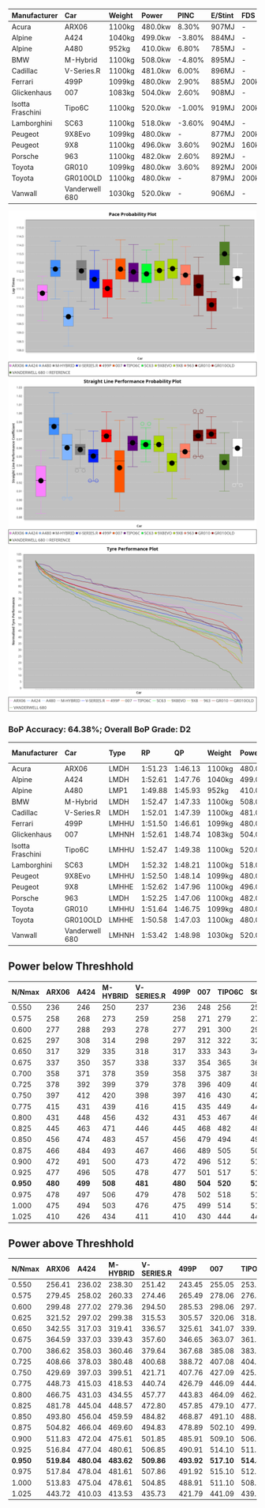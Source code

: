 | Manufacturer     | Car            | Weight | Power   | PINC    | E/Stint | FDS     |
|:-|:-|:-|:-|:-|:-|:-|
| Acura            | ARX06          | 1100kg | 480.0kw | 8.30%   | 907MJ   |    -    |
| Alpine           | A424           | 1040kg | 499.0kw | -3.80%  | 884MJ   |    -    |
| Alpine           | A480           | 952kg  | 410.0kw | 6.80%   | 785MJ   |    -    |
| BMW              | M-Hybrid       | 1100kg | 508.0kw | -4.80%  | 895MJ   |    -    |
| Cadillac         | V-Series.R     | 1100kg | 481.0kw | 6.00%   | 896MJ   |    -    |
| Ferrari          | 499P           | 1099kg | 480.0kw | 2.90%   | 885MJ   | 200kph  |
| Glickenhaus      | 007            | 1083kg | 504.0kw | 2.60%   | 908MJ   |    -    |
| Isotta Fraschini | Tipo6C         | 1100kg | 520.0kw | -1.00%  | 919MJ   | 200kph  |
| Lamborghini      | SC63           | 1100kg | 518.0kw | -3.60%  | 904MJ   |    -    |
| Peugeot          | 9X8Evo         | 1099kg | 480.0kw |    -    | 877MJ   | 200kph  |
| Peugeot          | 9X8            | 1100kg | 496.0kw | 3.60%   | 902MJ   | 160kph  |
| Porsche          | 963            | 1100kg | 482.0kw | 2.60%   | 892MJ   |    -    |
| Toyota           | GR010          | 1099kg | 480.0kw | 3.60%   | 892MJ   | 200kph  |
| Toyota           | GR010OLD       | 1100kg | 480.0kw |    -    | 879MJ   | 200kph  |
| Vanwall          | Vanderwell 680 | 1030kg | 520.0kw |    -    | 906MJ   |    -    |

![PACECHART](./IMG/AUTO.png)
![STRAIGHTLINEPERFORMANCECHART](./IMG/AUTO_sp.png)
![TYREPERFORMANCECHART](./IMG/AUTO_tw.png)

### BoP Accuracy: 64.38%; Overall BoP Grade: D2
| Manufacturer     | Car            | Type  | RP      | QP      | Weight | Power¹  | Threshhold | PINC    | Power²   | E/Stint | AVG Vmax  | FDS     | RDLC | L/Stint | BOP-Grade | Model Accuracy | Model Points | Match%  | SimDiff |
|:-|:-|:-|:-|:-|:-|:-|:-|:-|:-|:-|:-|:-|:-|:-|:-|:-|:-|:-|:-|
| Acura            | ARX06          | LMDH  | 1:51.23 | 1:46.13 | 1100kg | 480.0kw | 250.0kph   | 8.30%   | 519.80kw |  907MJ  | 277.16kph |    -    | 0.97 | 34      | -Ω1       | 100.00%        | 996          | 48.65%  | #       |
| Alpine           | A424           | LMDH  | 1:52.61 | 1:47.76 | 1040kg | 499.0kw | 250.0kph   | -3.80%  | 480.00kw |  884MJ  | 286.46kph |    -    | 1.01 | 34      | +D1       | 99.61%         | 762          | 69.67%  | #       |
| Alpine           | A480           | LMP1  | 1:49.88 | 1:45.93 |  952kg | 410.0kw | 250.0kph   | 6.80%   | 437.90kw |  785MJ  | 282.66kph |    -    | 0.97 | 32      | -Ω2       | 100.00%        | 1173         | -6.55%  | #       |
| BMW              | M-Hybrid       | LMDH  | 1:52.47 | 1:47.33 | 1100kg | 508.0kw | 250.0kph   | -4.80%  | 483.60kw |  895MJ  | 280.06kph |    -    | 0.96 | 34      | +B2       | 100.00%        | 1826         | 81.84%  | #       |
| Cadillac         | V-Series.R     | LMDH  | 1:52.01 | 1:47.39 | 1100kg | 481.0kw | 250.0kph   | 6.00%   | 509.90kw |  896MJ  | 280.55kph |    -    | 0.96 | 34      | ~A1       | 99.00%         | 3184         | 100.00% | #       |
| Ferrari          | 499P           | LMHHU | 1:51.50 | 1:46.61 | 1099kg | 480.0kw | 250.0kph   | 2.90%   | 493.90kw |  885MJ  | 282.67kph | 200kph  | 1.00 | 34      | -C1       | 98.07%         | 3550         | 79.65%  | #       |
| Glickenhaus      | 007            | LMHNH | 1:52.61 | 1:48.74 | 1083kg | 504.0kw | 250.0kph   | 2.60%   | 517.10kw |  908MJ  | 280.47kph |    -    | 0.92 | 34      | +D1       | 94.48%         | 2311         | 68.72%  | #       |
| Isotta Fraschini | Tipo6C         | LMHHU | 1:52.47 | 1:49.38 | 1100kg | 520.0kw | 250.0kph   | -1.00%  | 514.80kw |  919MJ  | 284.18kph | 200kph  | 1.00 | 34      | +Ω1       | 96.81%         | 91           | 42.91%  | #       |
| Lamborghini      | SC63           | LMDH  | 1:52.32 | 1:48.21 | 1100kg | 518.0kw | 250.0kph   | -3.60%  | 499.40kw |  904MJ  | 282.19kph |    -    | 0.99 | 34      | +B1       | 100.00%        | 529          | 85.79%  | #       |
| Peugeot          | 9X8Evo         | LMHHU | 1:52.50 | 1:48.14 | 1099kg | 480.0kw | 250.0kph   |    -    | 480.00kw |  877MJ  | 280.16kph | 200kph  | 0.96 | 34      | +C2       | 99.21%         | 377          | 70.37%  | #       |
| Peugeot          | 9X8            | LMHHE | 1:52.62 | 1:47.96 | 1100kg | 496.0kw | 250.0kph   | 3.60%   | 513.90kw |  902MJ  | 279.97kph | 160kph  | 0.97 | 34      | +B2       | 99.52%         | 4561         | 81.70%  | #       |
| Porsche          | 963            | LMDH  | 1:52.25 | 1:47.06 | 1100kg | 482.0kw | 250.0kph   | 2.60%   | 494.50kw |  892MJ  | 280.16kph |    -    | 0.96 | 34      | ~A1       | 99.96%         | 10176        | 100.00% | #       |
| Toyota           | GR010          | LMHHU | 1:51.64 | 1:46.75 | 1099kg | 480.0kw | 250.0kph   | 3.60%   | 497.30kw |  892MJ  | 282.80kph | 200kph  | 0.99 | 34      | -B1       | 99.95%         | 5509         | 85.51%  | #       |
| Toyota           | GR010OLD       | LMHHE | 1:50.58 | 1:47.03 | 1100kg | 480.0kw | 250.0kph   |    -    | 480.00kw |  879MJ  | 281.92kph | 200kph  | 0.99 | 34      | -Ω1       | 100.00%        | 351          | 10.45%  | #       |
| Vanwall          | Vanderwell 680 | LMHNH | 1:53.42 | 1:48.98 | 1030kg | 520.0kw | 0.0kph     |    -    | 520.00kw |  906MJ  | 284.49kph |    -    | 1.01 | 34      | +Ω1       | 99.23%         | 387          | 46.93%  | #       |

## Power below Threshhold
| N/Nmax    | ARX06   | A424    | M-HYBRID | V-SERIES.R | 499P    | 007     | TIPO6C  | SC63    | 9X8EVO  | 9X8     | 963     | GR010   | GR010OLD | VANDERWELL 680 | ​     | RPM      | A480       |
|:-|:-|:-|:-|:-|:-|:-|:-|:-|:-|:-|:-|:-|:-|:-|:-|:-|:-|
|  0.550    |  236    |  246    |  250     |  237       |  236    |  248    |  256    |  255    |  236    |  244    |  237    |  236    |  236     |  256           |  ​    |   --     |  0.00      |
|  0.575    |  258    |  268    |  273     |  259       |  258    |  271    |  279    |  278    |  258    |  267    |  259    |  258    |  258     |  279           |  ​    |   --     |  0.00      |
|  0.600    |  277    |  288    |  293     |  278       |  277    |  291    |  300    |  299    |  277    |  287    |  278    |  277    |  277     |  300           |  ​    |   --     |  0.00      |
|  0.625    |  297    |  308    |  314     |  298       |  297    |  312    |  322    |  321    |  297    |  307    |  298    |  297    |  297     |  322           |  ​    |   --     |  0.00      |
|  0.650    |  317    |  329    |  335     |  318       |  317    |  333    |  343    |  342    |  317    |  327    |  318    |  317    |  317     |  343           |  ​    |   --     |  0.00      |
|  0.675    |  337    |  350    |  357     |  338       |  337    |  354    |  365    |  364    |  337    |  348    |  338    |  337    |  337     |  365           |  ​    |   --     |  0.00      |
|  0.700    |  358    |  371    |  378     |  359       |  358    |  375    |  387    |  386    |  358    |  369    |  359    |  358    |  358     |  387           |  ​    |   --     |  0.00      |
|  0.725    |  378    |  392    |  399     |  379       |  378    |  396    |  409    |  407    |  378    |  390    |  380    |  378    |  378     |  409           |  ​    |   --     |  0.00      |
|  0.750    |  397    |  412    |  420     |  398       |  397    |  416    |  430    |  428    |  397    |  410    |  399    |  397    |  397     |  430           |  ​    |   --     |  0.00      |
|  0.775    |  415    |  431    |  439     |  416       |  415    |  435    |  449    |  447    |  415    |  429    |  417    |  415    |  415     |  449           |  ​    |  5000    |  250.04    |
|  0.800    |  431    |  448    |  456     |  432       |  431    |  453    |  467    |  465    |  431    |  445    |  433    |  431    |  431     |  467           |  ​    |  5500    |  295.04    |
|  0.825    |  445    |  463    |  471     |  446       |  445    |  468    |  482    |  480    |  445    |  460    |  447    |  445    |  445     |  482           |  ​    |  6000    |  330.05    |
|  0.850    |  456    |  474    |  483     |  457       |  456    |  479    |  494    |  492    |  456    |  471    |  458    |  456    |  456     |  494           |  ​    |  6500    |  373.06    |
|  0.875    |  466    |  484    |  493     |  467       |  466    |  489    |  505    |  503    |  466    |  481    |  468    |  466    |  466     |  505           |  ​    |  7000    |  416.06    |
|  0.900    |  472    |  491    |  500     |  473       |  472    |  496    |  512    |  510    |  472    |  488    |  474    |  472    |  472     |  512           |  ​    |  7500    |  427.06    |
|  0.925    |  477    |  496    |  505     |  478       |  477    |  501    |  517    |  515    |  477    |  493    |  479    |  477    |  477     |  517           |  ​    |  8000    |  423.06    |
| **0.950** | **480** | **499** | **508**  | **481**    | **480** | **504** | **520** | **518** | **480** | **496** | **482** | **480** | **480**  | **520**        | **​** | **8500** | **426.06** |
|  0.975    |  478    |  497    |  506     |  479       |  478    |  502    |  518    |  516    |  478    |  494    |  480    |  478    |  478     |  518           |  ​    |  9000    |  213.03    |
|  1.000    |  475    |  494    |  503     |  476       |  475    |  499    |  514    |  512    |  475    |  491    |  477    |  475    |  475     |  514           |  ​    |   --     |  0.00      |
|  1.025    |  410    |  426    |  434     |  411       |  410    |  430    |  444    |  442    |  410    |  424    |  412    |  410    |  410     |  444           |  ​    |   --     |  0.00      |

## Power above Threshhold
| N/Nmax    | ARX06      | A424       | M-HYBRID   | V-SERIES.R | 499P       | 007        | TIPO6C     | SC63       | 9X8EVO  | 9X8        | 963        | GR010      | GR010OLD | VANDERWELL 680 | ​     | RPM      | A480       |
|:-|:-|:-|:-|:-|:-|:-|:-|:-|:-|:-|:-|:-|:-|:-|:-|:-|:-|
|  0.550    |  256.41    |  236.02    |  238.30    |  251.42    |  243.45    |  255.05    |  253.39    |  246.17    |  236    |  253.42    |  243.26    |  245.14    |  236     |  256           |  ​    |   --     |  0.00      |
|  0.575    |  279.45    |  258.02    |  260.33    |  274.46    |  265.49    |  278.06    |  276.43    |  268.19    |  258    |  276.46    |  266.29    |  267.15    |  258     |  279           |  ​    |   --     |  0.00      |
|  0.600    |  299.48    |  277.02    |  279.36    |  294.50    |  285.53    |  298.06    |  297.46    |  288.20    |  277    |  296.49    |  285.31    |  287.16    |  277     |  300           |  ​    |   --     |  0.00      |
|  0.625    |  321.52    |  297.02    |  299.38    |  315.53    |  305.57    |  320.06    |  318.49    |  308.22    |  297    |  317.53    |  305.33    |  307.17    |  297     |  322           |  ​    |   --     |  0.00      |
|  0.650    |  342.55    |  317.03    |  319.41    |  336.57    |  325.61    |  341.07    |  339.53    |  329.23    |  317    |  338.56    |  326.35    |  328.18    |  317     |  343           |  ​    |   --     |  0.00      |
|  0.675    |  364.59    |  337.03    |  339.43    |  357.60    |  346.65    |  363.07    |  361.56    |  350.25    |  337    |  360.60    |  347.37    |  349.20    |  337     |  365           |  ​    |   --     |  0.00      |
|  0.700    |  386.62    |  358.03    |  360.46    |  379.64    |  367.68    |  385.08    |  383.60    |  371.26    |  358    |  382.64    |  368.40    |  370.21    |  358     |  387           |  ​    |   --     |  0.00      |
|  0.725    |  408.66    |  378.03    |  380.48    |  400.68    |  388.72    |  407.08    |  404.63    |  392.28    |  378    |  403.67    |  389.42    |  391.22    |  378     |  409           |  ​    |   --     |  0.00      |
|  0.750    |  429.69    |  397.03    |  399.51    |  421.71    |  407.76    |  427.09    |  425.66    |  412.29    |  397    |  424.71    |  408.44    |  411.23    |  397     |  430           |  ​    |   --     |  0.00      |
|  0.775    |  448.73    |  415.03    |  418.53    |  440.74    |  426.79    |  446.09    |  444.69    |  431.30    |  415    |  443.74    |  427.46    |  429.24    |  415     |  449           |  ​    |  5000    |  250.04    |
|  0.800    |  466.75    |  431.03    |  434.55    |  457.77    |  443.83    |  464.09    |  462.72    |  448.32    |  431    |  461.77    |  444.48    |  446.25    |  431     |  467           |  ​    |  5500    |  295.04    |
|  0.825    |  481.78    |  445.04    |  448.57    |  472.80    |  457.85    |  479.10    |  477.74    |  463.33    |  445    |  476.79    |  458.49    |  461.26    |  445     |  482           |  ​    |  6000    |  330.05    |
|  0.850    |  493.80    |  456.04    |  459.59    |  484.82    |  468.87    |  491.10    |  488.76    |  474.33    |  456    |  487.81    |  469.51    |  472.27    |  456     |  494           |  ​    |  6500    |  373.06    |
|  0.875    |  504.82    |  466.04    |  469.60    |  494.83    |  478.89    |  502.10    |  499.78    |  484.34    |  466    |  498.83    |  479.52    |  482.27    |  466     |  505           |  ​    |  7000    |  416.06    |
|  0.900    |  511.83    |  472.04    |  475.61    |  501.85    |  485.91    |  509.10    |  506.79    |  491.35    |  472    |  505.84    |  486.52    |  489.28    |  472     |  512           |  ​    |  7500    |  427.06    |
|  0.925    |  516.84    |  477.04    |  480.61    |  506.85    |  490.91    |  514.10    |  511.80    |  496.35    |  477    |  510.85    |  491.53    |  494.28    |  477     |  517           |  ​    |  8000    |  423.06    |
| **0.950** | **519.84** | **480.04** | **483.62** | **509.86** | **493.92** | **517.10** | **514.80** | **499.35** | **480** | **513.86** | **494.53** | **497.28** | **480**  | **520**        | **​** | **8500** | **426.06** |
|  0.975    |  517.84    |  478.04    |  481.61    |  507.86    |  491.92    |  515.10    |  512.80    |  497.35    |  478    |  511.85    |  492.53    |  495.28    |  478     |  518           |  ​    |  9000    |  213.03    |
|  1.000    |  513.83    |  475.04    |  478.61    |  504.85    |  488.91    |  511.10    |  508.79    |  494.35    |  475    |  507.85    |  489.53    |  492.28    |  475     |  514           |  ​    |   --     |  0.00      |
|  1.025    |  443.72    |  410.03    |  413.53    |  435.73    |  421.79    |  441.09    |  439.68    |  426.30    |  410    |  438.73    |  422.45    |  424.24    |  410     |  444           |  ​    |   --     |  0.00      |
